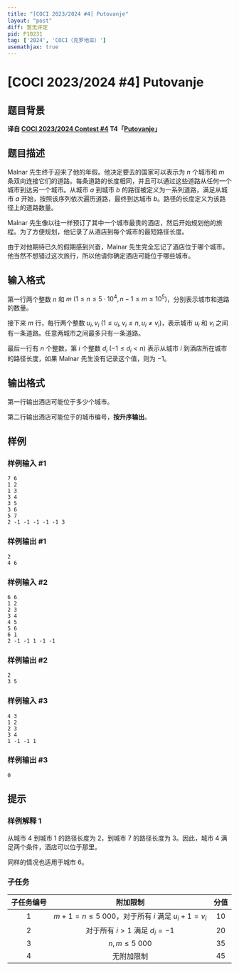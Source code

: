 ```yaml
---
title: "[COCI 2023/2024 #4] Putovanje"
layout: "post"
diff: 暂无评定
pid: P10231
tag: ['2024', 'COCI（克罗地亚）']
usemathjax: true
---
```


# [COCI 2023/2024 #4] Putovanje
## 题目背景

**译自 [COCI 2023/2024 Contest #4](https://hsin.hr/coci/archive/2023_2024) T4「[Putovanje](https://hsin.hr/coci/archive/2023_2024/contest4_tasks.pdf)」**
## 题目描述

Malnar 先生终于迎来了他的年假。他决定要去的国家可以表示为 $n$ 个城市和 $m$ 条双向连接它们的道路。每条道路的长度相同，并且可以通过这些道路从任何一个城市到达另一个城市。从城市 $a$ 到城市 $b$ 的路径被定义为一系列道路，满足从城市 $a$ 开始，按照该序列依次遍历道路，最终到达城市 $b$。路径的长度定义为该路径上的道路数量。

Malnar 先生像以往一样预订了其中一个城市最贵的酒店，然后开始规划他的旅程。为了方便规划，他记录了从酒店到每个城市的最短路径长度。

由于对他期待已久的假期感到兴奋，Malnar 先生完全忘记了酒店位于哪个城市。他当然不想错过这次旅行，所以他请你确定酒店可能位于哪些城市。
## 输入格式

第一行两个整数 $n$ 和 $m\ (1\le n\le 5\cdot 10^4,n-1\le m\le 10^5)$，分别表示城市和道路的数量。

接下来 $m$ 行，每行两个整数 $u_i,v_i\ (1\le u_i,v_i\le n,u_i\neq v_i)$，表示城市 $u_i$ 和 $v_i$ 之间有一条道路。任意两城市之间最多只有一条道路。

最后一行有 $n$ 个整数，第 $i$ 个整数 $d_i\ (-1\le d_i<n)$ 表示从城市 $i$ 到酒店所在城市的路径长度，如果 Malnar 先生没有记录这个值，则为 $-1$。
## 输出格式

第一行输出酒店可能位于多少个城市。

第二行输出酒店可能位于的城市编号，**按升序输出**。
## 样例

### 样例输入 #1
```
7 6
1 2
1 3
3 4
3 5
3 6
5 7
2 -1 -1 -1 -1 -1 3

```
### 样例输出 #1
```
2
4 6

```
### 样例输入 #2
```
6 6
1 2
2 3
3 4
4 5
5 6
6 1
2 -1 -1 1 -1 -1

```
### 样例输出 #2
```
2
3 5

```
### 样例输入 #3
```
4 3
1 2
2 3
3 4
1 -1 -1 1

```
### 样例输出 #3
```
0

```
## 提示

### 样例解释 1

从城市 $4$ 到城市 $1$ 的路径长度为 $2$，到城市 $7$ 的路径长度为 $3$。因此，城市 $4$ 满足两个条件，酒店可以位于那里。

同样的情况也适用于城市 $6$。

### 子任务

| 子任务编号 |                     附加限制                     | 分值 |
| :--------: | :----------------------------------------------: | :--: |
|    $1$     | $m+1=n\le 5\ 000$，对于所有 $i$ 满足 $u_i+1=v_i$ | $10$  |
|    $2$     |           对于所有 $i>1$ 满足 $d_i=-1$           | $20$ |
|    $3$     |                 $n,m\le 5\ 000$                  | $35$ |
|    $4$     |                    无附加限制                    | $45$ |

